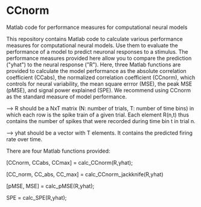 # CCnorm
Matlab code for performance measures for computational neural models

This repository contains Matlab code to calculate various performance measures for computational neural models. Use them to evaluate the performance of a model to predict neuronal responses to a stimulus. The performance measures provided here allow you to compare the prediction ("yhat") to the neural response ("R"). Here, three Matlab functions are provided to calculate the model performance as the absolute correlation coefficient (CCabs), the normalized correlation coefficient (CCnorm), which controls for neural variability, the mean square errror (MSE), the peak MSE (pMSE), and signal power explained (SPE). We recommend using CCnorm as the standard measure of model performance.


--> R should be a NxT matrix (N: number of trials, T: number of time bins) in which each row is the spike train of a given trial. Each element R(n,t) thus contains the number of spikes that were recorded during time bin t in trial n.


--> yhat should be a vector with T elements. It contains the predicted firing rate over time.


There are four Matlab functions provided:

[CCnorm, CCabs, CCmax] = calc_CCnorm(R,yhat);

[CC_norm, CC_abs, CC_max] = calc_CCnorm_jackknife(R,yhat)

[pMSE, MSE] = calc_pMSE(R,yhat);

SPE = calc_SPE(R,yhat);
